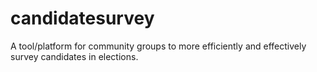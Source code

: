 # candidatesurvey
A tool/platform for community groups to more efficiently and effectively survey candidates in elections.
